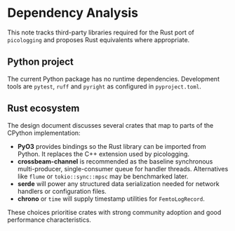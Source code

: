 # Dependency Analysis

This note tracks third-party libraries required for the Rust port of
`picologging` and proposes Rust equivalents where appropriate.

## Python project

The current Python package has no runtime dependencies. Development
tools are `pytest`, `ruff` and `pyright` as configured in
`pyproject.toml`.

## Rust ecosystem

The design document discusses several crates that map to parts of the
CPython implementation:

- **PyO3** provides bindings so the Rust library can be imported from
  Python. It replaces the C++ extension used by picologging.
- **crossbeam-channel** is recommended as the baseline synchronous
  multi-producer, single-consumer queue for handler threads. Alternatives
  like `flume` or `tokio::sync::mpsc` may be benchmarked later.
- **serde** will power any structured data serialization needed for
  network handlers or configuration files.
- **chrono** or `time` will supply timestamp utilities for
  `FemtoLogRecord`.

These choices prioritise crates with strong community adoption and good
performance characteristics.
